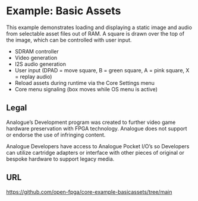 # Example: Basic Assets 
This example demonstrates loading and displaying a static image and audio from selectable asset files out of RAM. A square is drawn over the top of the image, which can be controlled with user input.
* SDRAM controller
* Video generation
* I2S audio generation
* User input (DPAD = move square, B = green square, A = pink square, X = replay audio)
* Reload assets during runtime via the Core Settings menu
* Core menu signaling (box moves while OS menu is active)


## Legal
Analogue’s Development program was created to further video game hardware preservation with FPGA technology. Analogue does not support or endorse the use of infringing content.

Analogue Developers have access to Analogue Pocket I/O’s so Developers can utilize cartridge adapters or interface with other pieces of original or bespoke hardware to support legacy media.

## URL
https://github.com/open-fpga/core-example-basicassets/tree/main
